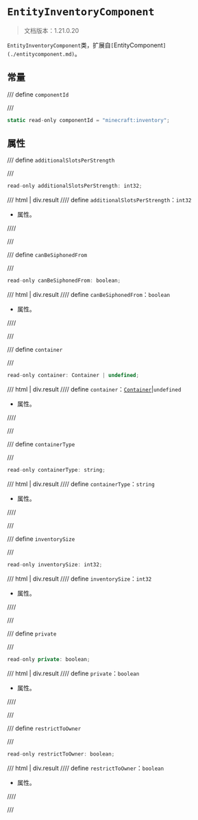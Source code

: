 # `EntityInventoryComponent`

> 文档版本：1.21.0.20

`EntityInventoryComponent`类，扩展自`[`EntityComponent`](./entitycomponent.md)`。

## 常量

/// define
`componentId`


///

```js
static read-only componentId = "minecraft:inventory";
```


## 属性

/// define
`additionalSlotsPerStrength`


///

```js
read-only additionalSlotsPerStrength: int32;
```

/// html | div.result
//// define
`additionalSlotsPerStrength`：`int32`

- 属性。


////

///


/// define
`canBeSiphonedFrom`


///

```js
read-only canBeSiphonedFrom: boolean;
```

/// html | div.result
//// define
`canBeSiphonedFrom`：`boolean`

- 属性。


////

///


/// define
`container`


///

```js
read-only container: Container | undefined;
```

/// html | div.result
//// define
`container`：[`Container`](./container.md)|`undefined`

- 属性。


////

///


/// define
`containerType`


///

```js
read-only containerType: string;
```

/// html | div.result
//// define
`containerType`：`string`

- 属性。


////

///


/// define
`inventorySize`


///

```js
read-only inventorySize: int32;
```

/// html | div.result
//// define
`inventorySize`：`int32`

- 属性。


////

///


/// define
`private`


///

```js
read-only private: boolean;
```

/// html | div.result
//// define
`private`：`boolean`

- 属性。


////

///


/// define
`restrictToOwner`


///

```js
read-only restrictToOwner: boolean;
```

/// html | div.result
//// define
`restrictToOwner`：`boolean`

- 属性。


////

///

